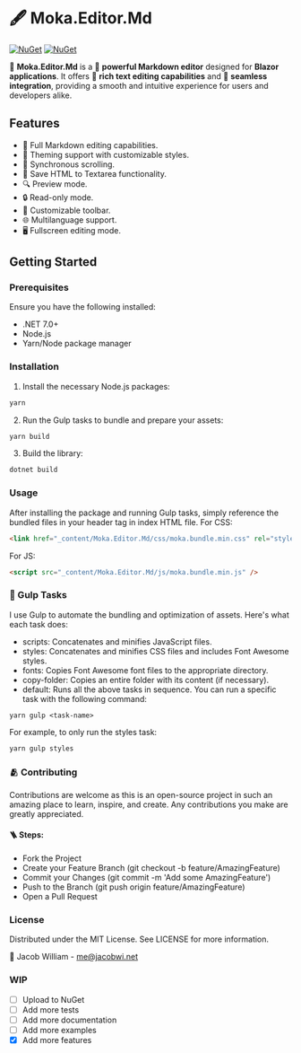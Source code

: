 # 🖋️ Moka.Editor.Md

[![NuGet](https://img.shields.io/nuget/v/Moka.Editor.Md.svg)](https://www.nuget.org/packages/Moka.Editor.Md/) [![NuGet](https://img.shields.io/nuget/dt/Moka.Editor.Md.svg)](https://www.nuget.org/packages/Moka.Editor.Md/)

🚀 **Moka.Editor.Md** is a 💪 **powerful Markdown editor** designed for **Blazor applications**. It offers 🎨 **rich text editing capabilities** and 🔄 **seamless integration**, providing a smooth and intuitive experience for users and developers alike.

## Features

- 📝 Full Markdown editing capabilities.
- 💅 Theming support with customizable styles.
- 🔄 Synchronous scrolling.
- 💾 Save HTML to Textarea functionality.
- 🔍 Preview mode.
- 🔒 Read-only mode.
- 📐 Customizable toolbar.
- 🌐 Multilanguage support.
- 🖥 Fullscreen editing mode.

## Getting Started

### Prerequisites

Ensure you have the following installed:

- .NET 7.0+
- Node.js
- Yarn/Node package manager

### Installation

1. Install the necessary Node.js packages:

```bash
yarn
```
2. Run the Gulp tasks to bundle and prepare your assets:
```bash
yarn build
```
3. Build the library:
```bash
dotnet build
```

### Usage
After installing the package and running Gulp tasks, simply reference the bundled files in your header tag in index HTML file.
For CSS:

```html
<link href="_content/Moka.Editor.Md/css/moka.bundle.min.css" rel="stylesheet" />
```

For JS:

```html
<script src="_content/Moka.Editor.Md/js/moka.bundle.min.js" />
```

### 🍷 Gulp Tasks
I use Gulp to automate the bundling and optimization of assets. Here's what each task does:

- scripts: Concatenates and minifies JavaScript files.
- styles: Concatenates and minifies CSS files and includes Font Awesome styles.
- fonts: Copies Font Awesome font files to the appropriate directory.
- copy-folder: Copies an entire folder with its content (if necessary).
- default: Runs all the above tasks in sequence.
You can run a specific task with the following command:
```
yarn gulp <task-name>
```
For example, to only run the styles task:

```bash
yarn gulp styles
```
### 🫂 Contributing

Contributions are welcome as this is an open-source project in such an amazing place to learn, inspire, and create. Any contributions you make are greatly appreciated.

#### 🪜 Steps:
- Fork the Project
- Create your Feature Branch (git checkout -b feature/AmazingFeature)
- Commit your Changes (git commit -m 'Add some AmazingFeature')
- Push to the Branch (git push origin feature/AmazingFeature)
- Open a Pull Request


### License

Distributed under the MIT License. See LICENSE for more information.

🫡 Jacob William - me@jacobwi.net

### WIP
- [ ] Upload to NuGet
- [ ] Add more tests
- [ ] Add more documentation
- [ ] Add more examples
- [X] Add more features
